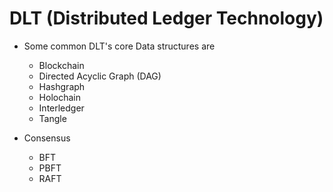 # DLT (Distributed Ledger Technology)

- Some common DLT's core Data structures are
  - Blockchain
  - Directed Acyclic Graph (DAG)
  - Hashgraph
  - Holochain
  - Interledger
  - Tangle

- Consensus
  - BFT
  - PBFT
  - RAFT